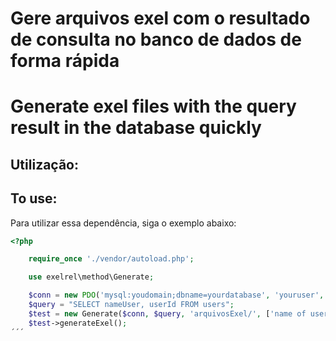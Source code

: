 # Gere arquivos exel com o resultado de consulta no banco de dados de forma rápida

# Generate exel files with the query result in the database quickly


## Utilização:


## To use:


Para utilizar essa dependência, siga o exemplo abaixo:


```php
<?php

    require_once './vendor/autoload.php';

    use exelrel\method\Generate;

    $conn = new PDO('mysql:youdomain;dbname=yourdatabase', 'youruser', 'yourpass');
    $query = "SELECT nameUser, userId FROM users";
    $test = new Generate($conn, $query, 'arquivosExel/', ['name of user', 'id of user']);
    $test->generateExel();  
´´´
